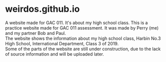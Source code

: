 # weirdos.github.io
A website made for GAC 011. It's about my high school class. 
This is a practice website made for GAC 011 assessment. It was made by Perry (me) and my partner Bob and Paul. <br>
The website shows the information about my high school class, Harbin No.3 High School, International Department, Class 3 of 2019. <br>
Some of the parts of the website are still under construction, due to the lack of source information and will be uploaded later. <br>
